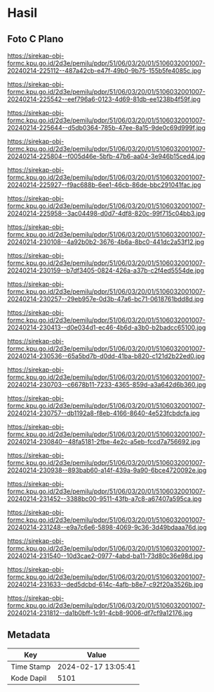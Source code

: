 # Hasil

## Foto C Plano

https://sirekap-obj-formc.kpu.go.id/2d3e/pemilu/pdpr/51/06/03/20/01/5106032001007-20240214-225112--487a42cb-e47f-49b0-9b75-155b5fe4085c.jpg

https://sirekap-obj-formc.kpu.go.id/2d3e/pemilu/pdpr/51/06/03/20/01/5106032001007-20240214-225542--eef796a6-0123-4d69-81db-ee1238b4f59f.jpg

https://sirekap-obj-formc.kpu.go.id/2d3e/pemilu/pdpr/51/06/03/20/01/5106032001007-20240214-225644--d5db0364-785b-47ee-8a15-9de0c69d999f.jpg

https://sirekap-obj-formc.kpu.go.id/2d3e/pemilu/pdpr/51/06/03/20/01/5106032001007-20240214-225804--f005d46e-5bfb-47b6-aa04-3e946b15ced4.jpg

https://sirekap-obj-formc.kpu.go.id/2d3e/pemilu/pdpr/51/06/03/20/01/5106032001007-20240214-225927--f9ac688b-6ee1-46cb-86de-bbc291041fac.jpg

https://sirekap-obj-formc.kpu.go.id/2d3e/pemilu/pdpr/51/06/03/20/01/5106032001007-20240214-225958--3ac04498-d0d7-4df8-820c-99f715c04bb3.jpg

https://sirekap-obj-formc.kpu.go.id/2d3e/pemilu/pdpr/51/06/03/20/01/5106032001007-20240214-230108--4a92b0b2-3676-4b6a-8bc0-441dc2a53f12.jpg

https://sirekap-obj-formc.kpu.go.id/2d3e/pemilu/pdpr/51/06/03/20/01/5106032001007-20240214-230159--b7df3405-0824-426a-a37b-c2f4ed5554de.jpg

https://sirekap-obj-formc.kpu.go.id/2d3e/pemilu/pdpr/51/06/03/20/01/5106032001007-20240214-230257--29eb957e-0d3b-47a6-bc71-0618761bdd8d.jpg

https://sirekap-obj-formc.kpu.go.id/2d3e/pemilu/pdpr/51/06/03/20/01/5106032001007-20240214-230413--d0e034d1-ec46-4b6d-a3b0-b2badcc65100.jpg

https://sirekap-obj-formc.kpu.go.id/2d3e/pemilu/pdpr/51/06/03/20/01/5106032001007-20240214-230536--65a5bd7b-d0dd-41ba-b820-c121d2b22ed0.jpg

https://sirekap-obj-formc.kpu.go.id/2d3e/pemilu/pdpr/51/06/03/20/01/5106032001007-20240214-230703--c6678b11-7233-4365-859d-a3a642d6b360.jpg

https://sirekap-obj-formc.kpu.go.id/2d3e/pemilu/pdpr/51/06/03/20/01/5106032001007-20240214-230757--db1192a8-f8eb-4166-8640-4e523fcbdcfa.jpg

https://sirekap-obj-formc.kpu.go.id/2d3e/pemilu/pdpr/51/06/03/20/01/5106032001007-20240214-230840--48fa5181-2fbe-4e2c-a5eb-fccd7a756692.jpg

https://sirekap-obj-formc.kpu.go.id/2d3e/pemilu/pdpr/51/06/03/20/01/5106032001007-20240214-230938--893bab60-a14f-439a-9a90-6bce4720092e.jpg

https://sirekap-obj-formc.kpu.go.id/2d3e/pemilu/pdpr/51/06/03/20/01/5106032001007-20240214-231452--3388bc00-9511-43fb-a7c8-a67407a595ca.jpg

https://sirekap-obj-formc.kpu.go.id/2d3e/pemilu/pdpr/51/06/03/20/01/5106032001007-20240214-231248--e9a7c6e6-5898-4069-9c36-3d49bdaaa76d.jpg

https://sirekap-obj-formc.kpu.go.id/2d3e/pemilu/pdpr/51/06/03/20/01/5106032001007-20240214-231540--10d3cae2-0977-4abd-ba11-73d80c36e98d.jpg

https://sirekap-obj-formc.kpu.go.id/2d3e/pemilu/pdpr/51/06/03/20/01/5106032001007-20240214-231633--ded5dcbd-614c-4afb-b8e7-c92f20a3526b.jpg

https://sirekap-obj-formc.kpu.go.id/2d3e/pemilu/pdpr/51/06/03/20/01/5106032001007-20240214-231812--da1b0bff-1c91-4cb8-9006-df7cf9a12176.jpg


## Metadata

| Key        | Value               |
| ---------- | ------------------- |
| Time Stamp | 2024-02-17 13:05:41 |
| Kode Dapil | 5101                |



